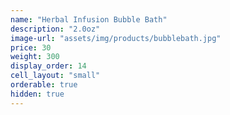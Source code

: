 ```yaml
---
name: "Herbal Infusion Bubble Bath"
description: "2.0oz"
image-url: "assets/img/products/bubblebath.jpg"
price: 30
weight: 300
display_order: 14
cell_layout: "small"
orderable: true
hidden: true
---
```

